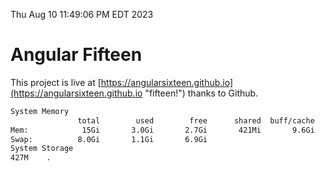 Thu Aug 10 11:49:06 PM EDT 2023

# Angular Fifteen


This project is live at [https://angularsixteen.github.io](https://angularsixteen.github.io "fifteen!") thanks to Github.

```bash
System Memory
               total        used        free      shared  buff/cache   available
Mem:            15Gi       3.0Gi       2.7Gi       421Mi       9.6Gi        11Gi
Swap:          8.0Gi       1.1Gi       6.9Gi
System Storage
427M	.
```
```bash
